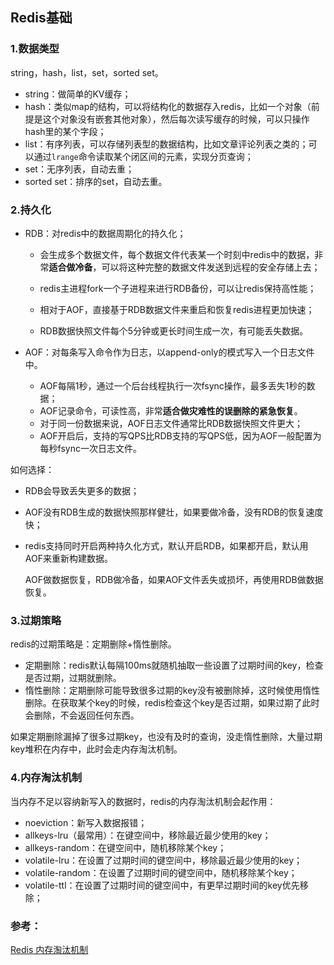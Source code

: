 ## Redis基础

### 1.数据类型

string，hash，list，set，sorted set。

- string：做简单的KV缓存；
- hash：类似map的结构，可以将结构化的数据存入redis，比如一个对象（前提是这个对象没有嵌套其他对象），然后每次读写缓存的时候，可以只操作hash里的某个字段；
- list：有序列表，可以存储列表型的数据结构，比如文章评论列表之类的；可以通过`lrange`命令读取某个闭区间的元素，实现分页查询；
- set：无序列表，自动去重；
- sorted set：排序的set，自动去重。

### 2.持久化

- RDB：对redis中的数据周期化的持久化；

  - 会生成多个数据文件，每个数据文件代表某一个时刻中redis中的数据，非常**适合做冷备**，可以将这种完整的数据文件发送到远程的安全存储上去；

  - redis主进程fork一个子进程来进行RDB备份，可以让redis保持高性能；
  - 相对于AOF，直接基于RDB数据文件来重启和恢复redis进程更加快速；
  - RDB数据快照文件每个5分钟或更长时间生成一次，有可能丢失数据。

- AOF：对每条写入命令作为日志，以append-only的模式写入一个日志文件中。

  - AOF每隔1秒，通过一个后台线程执行一次fsync操作，最多丢失1秒的数据；
  - AOF记录命令，可读性高，非常**适合做灾难性的误删除的紧急恢复**。
  - 对于同一份数据来说，AOF日志文件通常比RDB数据快照文件更大；
  - AOF开启后，支持的写QPS比RDB支持的写QPS低，因为AOF一般配置为每秒fsync一次日志文件。

如何选择：

- RDB会导致丢失更多的数据；

- AOF没有RDB生成的数据快照那样健壮，如果要做冷备，没有RDB的恢复速度快；

- redis支持同时开启两种持久化方式，默认开启RDB，如果都开启，默认用AOF来重新构建数据。

  AOF做数据恢复，RDB做冷备，如果AOF文件丢失或损坏，再使用RDB做数据恢复。

### 3.过期策略

redis的过期策略是：定期删除+惰性删除。

- 定期删除：redis默认每隔100ms就随机抽取一些设置了过期时间的key，检查是否过期，过期就删除。
- 惰性删除：定期删除可能导致很多过期的key没有被删除掉，这时候使用惰性删除。在获取某个key的时候，redis检查这个key是否过期，如果过期了此时会删除，不会返回任何东西。

如果定期删除漏掉了很多过期key，也没有及时的查询，没走惰性删除，大量过期key堆积在内存中，此时会走内存淘汰机制。

### 4.内存淘汰机制

当内存不足以容纳新写入的数据时，redis的内存淘汰机制会起作用：

- noeviction：新写入数据报错；
- allkeys-lru（最常用）：在键空间中，移除最近最少使用的key；
- allkeys-random：在键空间中，随机移除某个key；
- volatile-lru：在设置了过期时间的键空间中，移除最近最少使用的key；
- volatile-random：在设置了过期时间的键空间中，随机移除某个key；
- volatile-ttl：在设置了过期时间的键空间中，有更早过期时间的key优先移除；

### 参考：

[Redis 内存淘汰机制](https://www.cnblogs.com/changbosha/p/5849982.html)